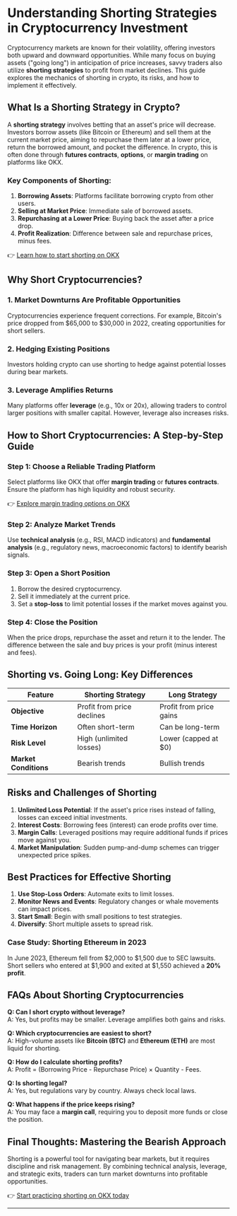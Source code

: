 # Understanding Shorting Strategies in Cryptocurrency Investment  

Cryptocurrency markets are known for their volatility, offering investors both upward and downward opportunities. While many focus on buying assets ("going long") in anticipation of price increases, savvy traders also utilize **shorting strategies** to profit from market declines. This guide explores the mechanics of shorting in crypto, its risks, and how to implement it effectively.  

## What Is a Shorting Strategy in Crypto?  

A **shorting strategy** involves betting that an asset's price will decrease. Investors borrow assets (like Bitcoin or Ethereum) and sell them at the current market price, aiming to repurchase them later at a lower price, return the borrowed amount, and pocket the difference. In crypto, this is often done through **futures contracts**, **options**, or **margin trading** on platforms like OKX.  

### Key Components of Shorting:  
1. **Borrowing Assets**: Platforms facilitate borrowing crypto from other users.  
2. **Selling at Market Price**: Immediate sale of borrowed assets.  
3. **Repurchasing at a Lower Price**: Buying back the asset after a price drop.  
4. **Profit Realization**: Difference between sale and repurchase prices, minus fees.  

👉 [Learn how to start shorting on OKX](https://bit.ly/okx-bonus)  

## Why Short Cryptocurrencies?  

### 1. **Market Downturns Are Profitable Opportunities**  
Cryptocurrencies experience frequent corrections. For example, Bitcoin's price dropped from $65,000 to $30,000 in 2022, creating opportunities for short sellers.  

### 2. **Hedging Existing Positions**  
Investors holding crypto can use shorting to hedge against potential losses during bear markets.  

### 3. **Leverage Amplifies Returns**  
Many platforms offer **leverage** (e.g., 10x or 20x), allowing traders to control larger positions with smaller capital. However, leverage also increases risks.  

## How to Short Cryptocurrencies: A Step-by-Step Guide  

### Step 1: Choose a Reliable Trading Platform  
Select platforms like OKX that offer **margin trading** or **futures contracts**. Ensure the platform has high liquidity and robust security.  

👉 [Explore margin trading options on OKX](https://bit.ly/okx-bonus)  

### Step 2: Analyze Market Trends  
Use **technical analysis** (e.g., RSI, MACD indicators) and **fundamental analysis** (e.g., regulatory news, macroeconomic factors) to identify bearish signals.  

### Step 3: Open a Short Position  
1. Borrow the desired cryptocurrency.  
2. Sell it immediately at the current price.  
3. Set a **stop-loss** to limit potential losses if the market moves against you.  

### Step 4: Close the Position  
When the price drops, repurchase the asset and return it to the lender. The difference between the sale and buy prices is your profit (minus interest and fees).  

## Shorting vs. Going Long: Key Differences  

| Feature                | Shorting Strategy          | Long Strategy              |  
|------------------------|----------------------------|----------------------------|  
| **Objective**          | Profit from price declines | Profit from price gains    |  
| **Time Horizon**       | Often short-term           | Can be long-term           |  
| **Risk Level**         | High (unlimited losses)    | Lower (capped at $0)       |  
| **Market Conditions**  | Bearish trends             | Bullish trends             |  

## Risks and Challenges of Shorting  

1. **Unlimited Loss Potential**: If the asset's price rises instead of falling, losses can exceed initial investments.  
2. **Interest Costs**: Borrowing fees (interest) can erode profits over time.  
3. **Margin Calls**: Leveraged positions may require additional funds if prices move against you.  
4. **Market Manipulation**: Sudden pump-and-dump schemes can trigger unexpected price spikes.  

## Best Practices for Effective Shorting  

1. **Use Stop-Loss Orders**: Automate exits to limit losses.  
2. **Monitor News and Events**: Regulatory changes or whale movements can impact prices.  
3. **Start Small**: Begin with small positions to test strategies.  
4. **Diversify**: Short multiple assets to spread risk.  

### Case Study: Shorting Ethereum in 2023  
In June 2023, Ethereum fell from $2,000 to $1,500 due to SEC lawsuits. Short sellers who entered at $1,900 and exited at $1,550 achieved a **20% profit**.  

## FAQs About Shorting Cryptocurrencies  

**Q: Can I short crypto without leverage?**  
A: Yes, but profits may be smaller. Leverage amplifies both gains and risks.  

**Q: Which cryptocurrencies are easiest to short?**  
A: High-volume assets like **Bitcoin (BTC)** and **Ethereum (ETH)** are most liquid for shorting.  

**Q: How do I calculate shorting profits?**  
A: Profit = (Borrowing Price - Repurchase Price) × Quantity - Fees.  

**Q: Is shorting legal?**  
A: Yes, but regulations vary by country. Always check local laws.  

**Q: What happens if the price keeps rising?**  
A: You may face a **margin call**, requiring you to deposit more funds or close the position.  

## Final Thoughts: Mastering the Bearish Approach  

Shorting is a powerful tool for navigating bear markets, but it requires discipline and risk management. By combining technical analysis, leverage, and strategic exits, traders can turn market downturns into profitable opportunities.  

👉 [Start practicing shorting on OKX today](https://bit.ly/okx-bonus)  

---
